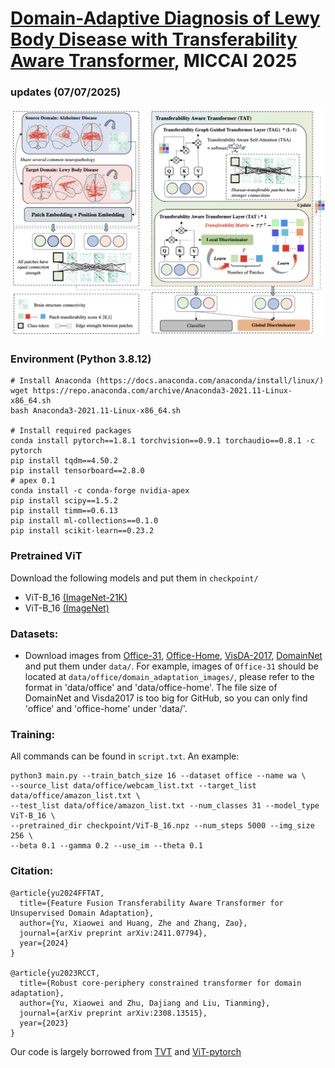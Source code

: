 # [Domain-Adaptive Diagnosis of Lewy Body Disease with Transferability Aware Transformer](https://arxiv.org/pdf/2411.07794), MICCAI 2025

### updates (07/07/2025)
<!--  Add the environment requirements to reproduce the results.  --> 

<p align="left"> 
<img width="800" src="https://github.com/Shawey94/MICCAI2025-TAT/blob/main/TAT-Method.png">
</p>

### Environment (Python 3.8.12)
```
# Install Anaconda (https://docs.anaconda.com/anaconda/install/linux/)
wget https://repo.anaconda.com/archive/Anaconda3-2021.11-Linux-x86_64.sh
bash Anaconda3-2021.11-Linux-x86_64.sh

# Install required packages
conda install pytorch==1.8.1 torchvision==0.9.1 torchaudio==0.8.1 -c pytorch
pip install tqdm==4.50.2
pip install tensorboard==2.8.0
# apex 0.1
conda install -c conda-forge nvidia-apex
pip install scipy==1.5.2
pip install timm==0.6.13
pip install ml-collections==0.1.0
pip install scikit-learn==0.23.2
```

### Pretrained ViT
Download the following models and put them in `checkpoint/`
- ViT-B_16 [(ImageNet-21K)](https://storage.cloud.google.com/vit_models/imagenet21k/ViT-B_16.npz?_ga=2.49067683.-40935391.1637977007)
- ViT-B_16 [(ImageNet)](https://console.cloud.google.com/storage/browser/_details/vit_models/sam/ViT-B_16.npz;tab=live_object)


<!-- 
TVT with ViT-B_16 (ImageNet-21K) performs a little bit better than TVT with ViT-B_16 (ImageNet):
<p align="left"> 
<img width="500" src="https://github.com/uta-smile/TVT/blob/main/ImageNet_vs_ImageNet21K.png">
</p>
 --> 

### Datasets:

- Download images from [Office-31](https://drive.google.com/file/d/0B4IapRTv9pJ1WGZVd1VDMmhwdlE/view?resourcekey=0-gNMHVtZfRAyO_t2_WrOunA), [Office-Home](https://drive.google.com/file/d/0B81rNlvomiwed0V1YUxQdC1uOTg/view?resourcekey=0-2SNWq0CDAuWOBRRBL7ZZsw), [VisDA-2017](https://github.com/VisionLearningGroup/taskcv-2017-public/tree/master/classification), [DomainNet](https://ai.bu.edu/M3SDA/#dataset) and put them under `data/`. For example, images of `Office-31` should be located at `data/office/domain_adaptation_images/`, please refer to the format in 'data/office' and 'data/office-home'. The file size of DomainNet and Visda2017 is too big for GitHub, so you can only find 'office' and 'office-home' under 'data/'.

### Training:

All commands can be found in `script.txt`. An example:
```
python3 main.py --train_batch_size 16 --dataset office --name wa \
--source_list data/office/webcam_list.txt --target_list data/office/amazon_list.txt \
--test_list data/office/amazon_list.txt --num_classes 31 --model_type ViT-B_16 \
--pretrained_dir checkpoint/ViT-B_16.npz --num_steps 5000 --img_size 256 \
--beta 0.1 --gamma 0.2 --use_im --theta 0.1
```

<!-- 
### Attention Map Visualization:
```
python3 visualize.py --dataset office --name wa --num_classes 31 --image_path att_visual.txt --img_size 256
```
The code will automatically use the best model in `wa` to visualize the attention maps of images in `att_visual.txt`. `att_visual.txt` contains image paths you want to visualize, for example:
```
/data/office/domain_adaptation_images/dslr/images/calculator/frame_0001.jpg 5
/data/office/domain_adaptation_images/dslr/images/calculator/frame_0002.jpg 5
/data/office/domain_adaptation_images/dslr/images/calculator/frame_0003.jpg 5
/data/office/domain_adaptation_images/dslr/images/calculator/frame_0004.jpg 5
/data/office/domain_adaptation_images/dslr/images/calculator/frame_0005.jpg 5
```
 --> 

### Citation:
```
@article{yu2024FFTAT,
  title={Feature Fusion Transferability Aware Transformer for Unsupervised Domain Adaptation},
  author={Yu, Xiaowei and Huang, Zhe and Zhang, Zao},
  journal={arXiv preprint arXiv:2411.07794},
  year={2024}
}

@article{yu2023RCCT,
  title={Robust core-periphery constrained transformer for domain adaptation},
  author={Yu, Xiaowei and Zhu, Dajiang and Liu, Tianming},
  journal={arXiv preprint arXiv:2308.13515},
  year={2023}
}
```
Our code is largely borrowed from [TVT](https://github.com/uta-smile/TVT) and [ViT-pytorch](https://github.com/jeonsworld/ViT-pytorch)
